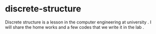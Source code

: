 # discrete-structure
Discrete structure is a lesson in the computer engineering at university  .
I will share the home works and a few codes that we write it in the lab .


